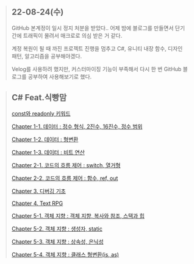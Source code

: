 > ## 22-08-24(수)
> 
> GitHub 본계정이 일시 정지 처분을 받았다..
> 어제 밤에 블로그를 만들면서 단기간에 트래픽이 몰려서 매크로로 의심 받은 거 같다.
> 
> 계정 복원이 될 때 까진 프로젝트 진행을 멈추고 C#, 유니티 내장 함수, 디자인 패턴, 알고리즘을 공부해야겠다.
> 
> Velog를 사용하려 했지만, 커스터마이징 기능이 부족해서 다시 한 번 GitHub 블로그를 공부하여 사용해보기로 했다.

> ## C# Feat.식빵맘
>
> [const와 readonly 키워드](https://ansohxxn.github.io/c%20sharp/readonly/)
> 
> [Chapter 1-1. 데이터 : 정수 형식, 2진수, 16진수, 정수 범위](https://ansohxxn.github.io/c%20sharp/ch1-1/)
> 
> [Chapter 1-2. 데이터 : 형변환](https://ansohxxn.github.io/c%20sharp/ch1-2/)
> 
> [Chapter 1-3. 데이터 : 비트 연산](https://ansohxxn.github.io/c%20sharp/ch1-3/)
> 
> [Chapter 2-1. 코드의 흐름 제어 : switch, 열거형](https://ansohxxn.github.io/c%20sharp/ch2-1/)
> 
> [Chapter 2-2. 코드의 흐름 제어 : 함수, ref, out](https://ansohxxn.github.io/c%20sharp/ch2-2/)
> 
> [Chapter 3. 디버깅 기초](https://ansohxxn.github.io/c%20sharp/ch3/)
> 
> [Chapter 4. Text RPG](https://ansohxxn.github.io/c%20sharp/ch4/)
> 
> [Chapter 5-1. 객체 지향 : 객체 지향, 복사와 참조, 스택과 힙](https://ansohxxn.github.io/c%20sharp/ch5-1/)
> 
> [Chapter 5-2. 객체 지향 : 생성자, static](https://ansohxxn.github.io/c%20sharp/ch5-2/)
> 
> [Chapter 5-3. 객체 지향 : 상속성, 은닉성](https://ansohxxn.github.io/c%20sharp/ch5-3/)
> 
> [Chapter 5-4. 객체 지향 : 클래스 형변환(is, as)](https://ansohxxn.github.io/c%20sharp/ch5-4/)